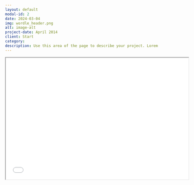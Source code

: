 ```yaml
---
layout: default
modal-id: 2
date: 2024-03-04
img: wordle_header.png
alt: image-alt
project-date: April 2014
client: Start 
category: 
description: Use this area of the page to describe your project. Lorem ipsum dolor sit amet, consectetur adipisicing elit. Mollitia neque assumenda ipsam nihil, molestias magnam, recusandae quos quis inventore quisquam velit asperiores, vitae? Reprehenderit soluta, eos quod consequuntur itaque. Nam.
---
```

<iframe src="[https://www.example.com](https://mywordle.strivemath.com/?word=ebjxwe)" 
  width="600" 
  height="400" 
  title="Wordle">
  </iframe>

